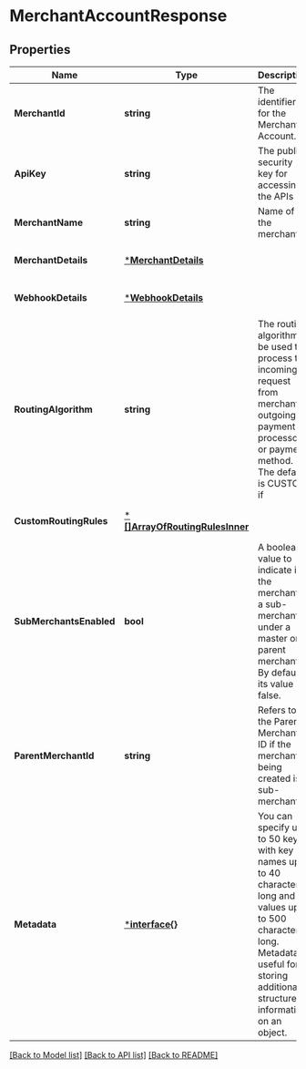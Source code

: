 # MerchantAccountResponse

## Properties
Name | Type | Description | Notes
------------ | ------------- | ------------- | -------------
**MerchantId** | **string** | The identifier for the Merchant Account. | [default to null]
**ApiKey** | **string** | The public security key for accessing the APIs | [optional] [default to null]
**MerchantName** | **string** | Name of the merchant | [optional] [default to null]
**MerchantDetails** | [***MerchantDetails**](MerchantDetails.md) |  | [optional] [default to null]
**WebhookDetails** | [***WebhookDetails**](WebhookDetails.md) |  | [optional] [default to null]
**RoutingAlgorithm** | **string** | The routing algorithm to be used to process the incoming request from merchant to outgoing payment processor or payment method. The default is CUSTOM if | [optional] [default to null]
**CustomRoutingRules** | [***[]ArrayOfRoutingRulesInner**](array.md) |  | [optional] [default to null]
**SubMerchantsEnabled** | **bool** | A boolean value to indicate if the merchant is a sub-merchant under a master or a parent merchant. By default, its value is false. | [optional] [default to null]
**ParentMerchantId** | **string** | Refers to the Parent Merchant ID if the merchant being created is a sub-merchant | [optional] [default to null]
**Metadata** | [***interface{}**](interface{}.md) | You can specify up to 50 keys, with key names up to 40 characters long and values up to 500 characters long. Metadata is useful for storing additional, structured information on an object. | [optional] [default to null]

[[Back to Model list]](../README.md#documentation-for-models) [[Back to API list]](../README.md#documentation-for-api-endpoints) [[Back to README]](../README.md)

